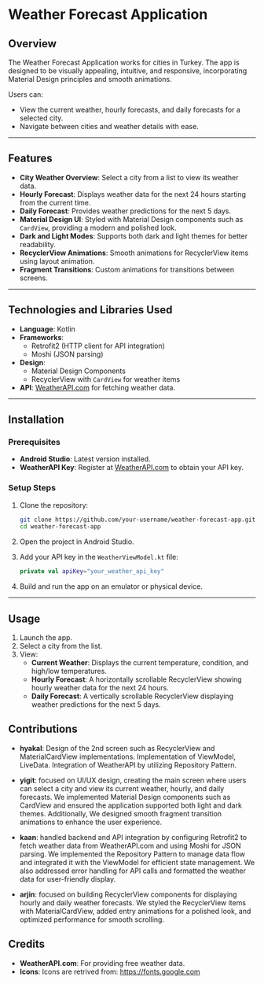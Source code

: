 # Weather Forecast Application

## Overview

The Weather Forecast Application works for cities in Turkey. The app is designed to be visually appealing, intuitive, and responsive, incorporating Material Design principles and smooth animations.

Users can:
- View the current weather, hourly forecasts, and daily forecasts for a selected city.
- Navigate between cities and weather details with ease.

---

## Features

- **City Weather Overview**: Select a city from a list to view its weather data.
- **Hourly Forecast**: Displays weather data for the next 24 hours starting from the current time.
- **Daily Forecast**: Provides weather predictions for the next 5 days.
- **Material Design UI**: Styled with Material Design components such as `CardView`, providing a modern and polished look.
- **Dark and Light Modes**: Supports both dark and light themes for better readability.
- **RecyclerView Animations**: Smooth animations for RecyclerView items using layout animation.
- **Fragment Transitions**: Custom animations for transitions between screens.

---

## Technologies and Libraries Used

- **Language**: Kotlin
- **Frameworks**:
  - Retrofit2 (HTTP client for API integration)
  - Moshi (JSON parsing)
- **Design**:
  - Material Design Components
  - RecyclerView with `CardView` for weather items
- **API**: [WeatherAPI.com](https://www.weatherapi.com) for fetching weather data.

---


## Installation

### Prerequisites
- **Android Studio**: Latest version installed.
- **WeatherAPI Key**: Register at [WeatherAPI.com](https://www.weatherapi.com) to obtain your API key.

### Setup Steps

1. Clone the repository:
   ```bash
   git clone https://github.com/your-username/weather-forecast-app.git
   cd weather-forecast-app
   ```

2. Open the project in Android Studio.

3. Add your API key in the `WeatherViewModel.kt` file:
   ```WeatherViewModel.kt
   private val apiKey="your_weather_api_key"
   ```

4. Build and run the app on an emulator or physical device.

---

## Usage

1. Launch the app.
2. Select a city from the list.
3. View:
   - **Current Weather**: Displays the current temperature, condition, and high/low temperatures.
   - **Hourly Forecast**: A horizontally scrollable RecyclerView showing hourly weather data for the next 24 hours.
   - **Daily Forecast**: A vertically scrollable RecyclerView displaying weather predictions for the next 5 days.

## Contributions

- **hyakal**: Design of the 2nd screen such as RecyclerView and MaterialCardView implementations. Implementation of ViewModel, LiveData. Integration of WeatherAPI by utilizing Repository Pattern.

- **yigit**: focused on UI/UX design, creating the main screen where users can select a city and view its current weather, hourly, and daily forecasts. We implemented Material Design components such as CardView and ensured the application supported both light and dark themes. Additionally, We designed smooth fragment transition animations to enhance the user experience.

- **kaan**: handled backend and API integration by configuring Retrofit2 to fetch weather data from WeatherAPI.com and using Moshi for JSON parsing. We implemented the Repository Pattern to manage data flow and integrated it with the ViewModel for efficient state management. We also addressed error handling for API calls and formatted the weather data for user-friendly display.

- **arjin**: focused on building RecyclerView components for displaying hourly and daily weather forecasts. We styled the RecyclerView items with MaterialCardView, added entry animations for a polished look, and optimized performance for smooth scrolling.

## Credits

- **WeatherAPI.com**: For providing free weather data.
- **Icons**: Icons are retrived from: https://fonts.google.com
